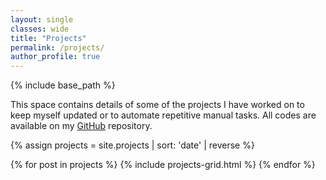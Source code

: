 ```yaml
---
layout: single
classes: wide
title: "Projects"
permalink: /projects/
author_profile: true
---
```

{% include base_path %}

<p>
This space contains details of some of the projects I have worked on to keep myself updated or to automate repetitive manual tasks. All codes are available on my <a href="https://github.com/ashishkr568">GitHub</a> repository.
<p>

{% assign projects = site.projects | sort: 'date' | reverse %}

<div class="pgrid">
 {% for post in projects %}
  {% include projects-grid.html %}
{% endfor %}
</div>

